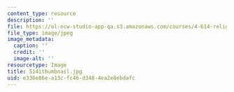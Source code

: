 ```yaml
---
content_type: resource
description: ''
file: https://ol-ocw-studio-app-qa.s3.amazonaws.com/courses/4-614-religious-architecture-and-islamic-cultures-fall-2002/e336e86ea13cfc46d3484ea2e8ebdafc_5141thumbnail.jpg
file_type: image/jpeg
image_metadata:
  caption: ''
  credit: ''
  image-alt: ''
resourcetype: Image
title: 5141thumbnail.jpg
uid: e336e86e-a13c-fc46-d348-4ea2e8ebdafc
---
```


